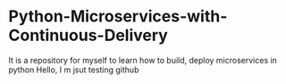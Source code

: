 # Python-Microservices-with-Continuous-Delivery
It is a repository for myself to learn how to build, deploy microservices in python
Hello, I m jsut testing github
